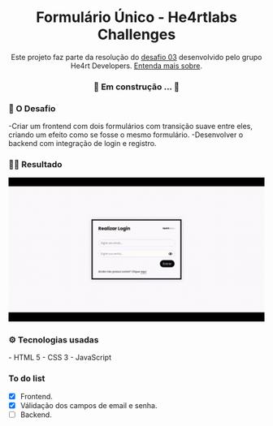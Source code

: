 <h1 align="center">Formulário Único - He4rtlabs Challenges</h1>
<p align="center">Este projeto faz parte da resolução do <a href="https://github.com/he4rtlabs/he4rtlabs-challenges-03">desafio 03</a> desenvolvido pelo grupo He4rt Developers. <a href="https://github.com/he4rt/heartlabs-challenges">Entenda mais sobre</a>.</p>

<h3 align="center"> 🚧 Em construção ... 🚧</h3>

<h3>🚀 O Desafio</h3>
-Criar um frontend com dois formulários com transição suave entre eles, criando um efeito como se fosse o mesmo formulário.
-Desenvolver o backend com integração de login e registro.

<h3>👩‍💻  Resultado</h3>
<center><img src="./screen.gif"></center>

<h3>⚙️ Tecnologias usadas</h3>
- HTML 5
- CSS 3
- JavaScript

### To do list
- [x] Frontend.
- [x] Válidação dos campos de email e senha.
- [ ] Backend.
